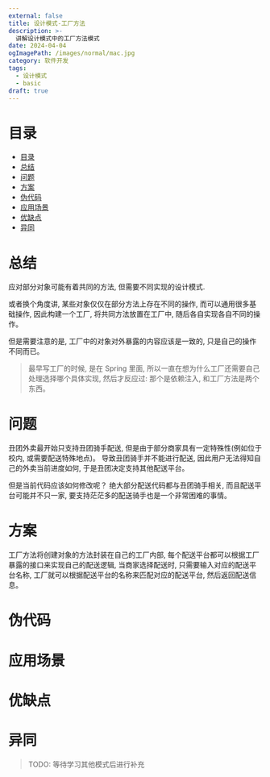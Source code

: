 ```yaml
---
external: false
title: 设计模式-工厂方法
description: >-
  讲解设计模式中的工厂方法模式
date: 2024-04-04
ogImagePath: /images/normal/mac.jpg
category: 软件开发
tags:
  - 设计模式
  - basic
draft: true
---
```


# 目录


- [目录](#目录)
- [总结](#总结)
- [问题](#问题)
- [方案](#方案)
- [伪代码](#伪代码)
- [应用场景](#应用场景)
- [优缺点](#优缺点)
- [异同](#异同)


# 总结

应对部分对象可能有着共同的方法, 但需要不同实现的设计模式.

或者换个角度讲, 某些对象仅仅在部分方法上存在不同的操作, 而可以通用很多基础操作, 因此构建一个工厂, 将共同方法放置在工厂中, 随后各自实现各自不同的操作。

但是需要注意的是, 工厂中的对象对外暴露的内容应该是一致的, 只是自己的操作不同而已。

> 最早写工厂的时候, 是在 Spring 里面, 所以一直在想为什么工厂还需要自己处理选择哪个具体实现, 然后才反应过: 那个是依赖注入, 和工厂方法是两个东西。

# 问题

丑团外卖最开始只支持丑团骑手配送, 但是由于部分商家具有一定特殊性(例如位于校内, 或需要配送特殊地点)。 导致丑团骑手并不能进行配送, 因此用户无法得知自己的外卖当前进度如何, 于是丑团决定支持其他配送平台。

但是当前代码应该如何修改呢？ 绝大部分配送代码都与丑团骑手相关, 而且配送平台可能并不只一家, 要支持茫茫多的配送骑手也是一个非常困难的事情。


# 方案

工厂方法将创建对象的方法封装在自己的工厂内部, 每个配送平台都可以根据工厂暴露的接口来实现自己的配送逻辑, 当商家选择配送时, 只需要输入对应的配送平台名称, 工厂就可以根据配送平台的名称来匹配对应的配送平台, 然后返回配送信息。

# 伪代码


# 应用场景

# 优缺点

# 异同

> TODO: 等待学习其他模式后进行补充
